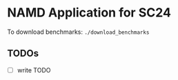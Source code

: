 # NAMD Application for SC24

To download benchmarks: `./download_benchmarks`

## TODOs

- [ ] write TODO
